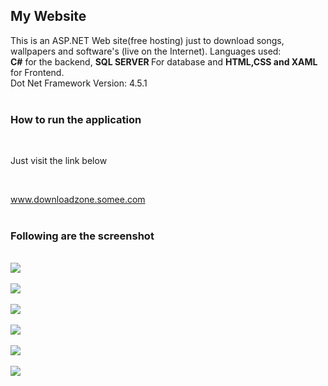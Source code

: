 ## My Website

This is an ASP.NET Web site(free hosting) just to download songs,  wallpapers and software's (live on the Internet). 
Languages used:<br> <strong>C#</strong> for the backend, <strong>SQL SERVER </strong> For database and <strong>HTML,CSS and XAML </strong>for Frontend. <br>
Dot Net Framework Version: 4.5.1 <br><br>

<h3>How to run the application</h3><br>
<p>Just visit the link below</p><br>
<p><a href="http://www.downloadzone.somee.com">www.downloadzone.somee.com</a><br><br>

<h3>Following are the screenshot</h3>

<br><img src ="https://github.com/yadav-ankit/Projects/blob/master/Projects_Screenshots/Downloadzone/1.png"><br>
<br><img src ="https://github.com/yadav-ankit/Projects/blob/master/Projects_Screenshots/Downloadzone/2.png"><br>
<br><img src ="https://github.com/yadav-ankit/Projects/blob/master/Projects_Screenshots/Downloadzone/3.png"><br>
<br><img src ="https://github.com/yadav-ankit/Projects/blob/master/Projects_Screenshots/Downloadzone/5.png"><br>
<br><img src ="https://github.com/yadav-ankit/Projects/blob/master/Projects_Screenshots/Downloadzone/6.png"><br>
<br><img src ="https://github.com/yadav-ankit/Projects/blob/master/Projects_Screenshots/Downloadzone/7.png"><br>
